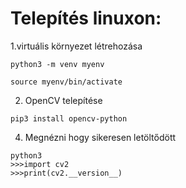 # Telepítés linuxon:
1.virtuális környezet létrehozása


```python3 -m venv myenv```


```source myenv/bin/activate```


2. OpenCV telepítése

   
```pip3 install opencv-python```


4. Megnézni hogy sikeresen letöltődött
```
python3
>>>import cv2
>>>print(cv2.__version__)
```

